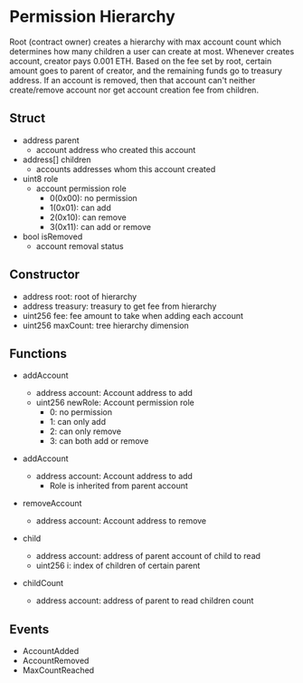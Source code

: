 # Permission Hierarchy

Root (contract owner) creates a hierarchy with max account count which determines how many children a user can create at most.
Whenever creates account, creator pays 0.001 ETH.
Based on the fee set by root, certain amount goes to parent of creator, and the remaining funds go to treasury address.
If an account is removed, then that account can't neither create/remove account nor get account creation fee from children.

## Struct

- address parent
  - account address who created this account
- address[] children
  - accounts addresses whom this account created
- uint8 role
  - account permission role
    - 0(0x00): no permission
    - 1(0x01): can add
    - 2(0x10): can remove
    - 3(0x11): can add or remove
- bool isRemoved
  - account removal status

## Constructor

- address root: root of hierarchy
- address treasury: treasury to get fee from hierarchy
- uint256 fee: fee amount to take when adding each account
- uint256 maxCount: tree hierarchy dimension

## Functions

- addAccount

  - address account: Account address to add
  - uint256 newRole: Account permission role
    - 0: no permission
    - 1: can only add
    - 2: can only remove
    - 3: can both add or remove

- addAccount

  - address account: Account address to add
    - Role is inherited from parent account

- removeAccount

  - address account: Account address to remove

- child

  - address account: address of parent account of child to read
  - uint256 i: index of children of certain parent

- childCount

  - address account: address of parent to read children count

## Events

- AccountAdded
- AccountRemoved
- MaxCountReached
